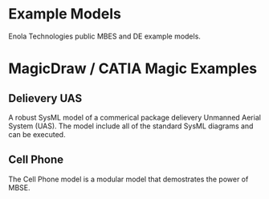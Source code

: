 # Example Models
Enola Technologies public MBES and DE example models.

# MagicDraw / CATIA Magic Examples

## Delievery UAS

A robust SysML model of a commerical package delievery Unmanned Aerial System (UAS).  The model include all of the standard SysML diagrams and can be executed. 

## Cell Phone

The Cell Phone model is a modular model that demostrates the power of MBSE. 
